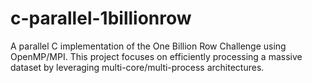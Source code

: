 # c-parallel-1billionrow
A parallel C implementation of the One Billion Row Challenge using OpenMP/MPI. This project focuses on efficiently processing a massive dataset by leveraging multi-core/multi-process architectures.
